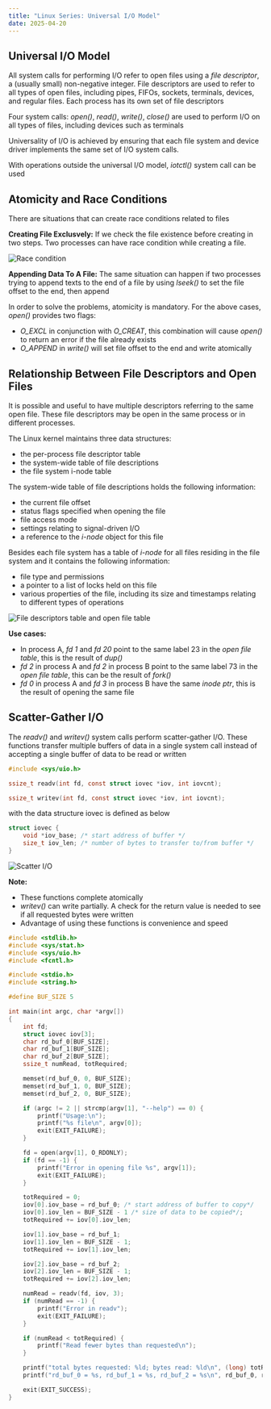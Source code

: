 ```yaml
---
title: "Linux Series: Universal I/O Model"
date: 2025-04-20
---
```


## Universal I/O Model

All system calls for performing I/O refer to open files using a _file descriptor_, a (usually small)
non-negative integer. File descriptors are used to refer to all types of open files, including pipes,
FIFOs, sockets, terminals, devices, and regular files. Each process has its own set of file descriptors

Four system calls: _open()_, _read()_, _write()_, _close()_ are used to perform I/O on all types of files,
including devices such as terminals

Universality of I/O is achieved by ensuring that each file system and device driver implements the same set
of I/O system calls.

With operations outside the universal I/O model, _iotctl()_ system call can be used

## Atomicity and Race Conditions

There are situations that can create race conditions related to files

**Creating File Exclusvely:**
If we check the file existence before creating in two steps. Two processes can have race
condition while creating a file.

![Race condition](https://raw.githubusercontent.com/da0p/GithubPage/main/docs/assets/io_race_conditions.drawio.png)

**Appending Data To A File:**
The same situation can happen if two processes trying to append texts to the end of a file
by using _lseek()_ to set the file offset to the end, then append

In order to solve the problems, atomicity is mandatory. For the above cases, _open()_ provides two flags:

- _O\_EXCL_ in conjunction with _O\_CREAT_, this combination will cause _open()_
to return an error if the file already exists
- _O\_APPEND_ in _write()_ will set file offset to the end and write atomically

## Relationship Between File Descriptors and Open Files

It is possible and useful to have multiple descriptors referring to the same open file. These file
descriptors may be open in the same process or in different processes.

The Linux kernel maintains three data structures:

- the per-process file descriptor table
- the system-wide table of file descriptions
- the file system i-node table

The system-wide table of file descriptions holds the following information:

- the current file offset
- status flags specified when opening the file
- file access mode
- settings relating to signal-driven I/O
- a reference to the _i-node_ object for this file

Besides each file system has a table of _i-node_ for all files residing in the file system
and it contains the following information:

- file type and permissions
- a pointer to a list of locks held on this file
- various properties of the file, including its size and timestamps relating to different types of operations

![File descriptors table and open file table](https://raw.githubusercontent.com/da0p/GithubPage/main/docs/assets/open_file_table.drawio.png)

**Use cases:**

- In process A, _fd 1_ and _fd 20_ point to the same label 23 in the _open file table_, this is the result of _dup()_
- _fd 2_ in process A and _fd 2_ in process B point to the same label 73 in the _open file table_, this can be the result of _fork()_
- _fd 0_ in process A and _fd 3_ in process B have the same _inode ptr_, this is the result of opening the same file

## Scatter-Gather I/O

The _readv()_ and _writev()_ system calls perform scatter-gather I/O. These functions transfer multiple buffers of data in a single
system call instead of accepting a single buffer of data to be read or written

```C
#include <sys/uio.h>

ssize_t readv(int fd, const struct iovec *iov, int iovcnt);

ssize_t writev(int fd, const struct iovec *iov, int iovcnt);
```

with the data structure iovec is defined as below
```C
struct iovec {
    void *iov_base; /* start address of buffer */
    size_t iov_len; /* number of bytes to transfer to/from buffer */
}
```

![Scatter I/O](https://raw.githubusercontent.com/da0p/GithubPage/main/docs/assets/scatter_io.drawio.png)

**Note:**

- These functions complete atomically
- _writev()_ can write partially. A check for the return value is needed to see if all requested bytes were written
- Advantage of using these functions is convenience and speed

```c
#include <stdlib.h>
#include <sys/stat.h>
#include <sys/uio.h>
#include <fcntl.h>

#include <stdio.h>
#include <string.h>

#define BUF_SIZE 5

int main(int argc, char *argv[])
{
    int fd;
    struct iovec iov[3];
    char rd_buf_0[BUF_SIZE];
    char rd_buf_1[BUF_SIZE];
    char rd_buf_2[BUF_SIZE];
    ssize_t numRead, totRequired;

    memset(rd_buf_0, 0, BUF_SIZE);
    memset(rd_buf_1, 0, BUF_SIZE);
    memset(rd_buf_2, 0, BUF_SIZE);

    if (argc != 2 || strcmp(argv[1], "--help") == 0) {
        printf("Usage:\n");
        printf("%s file\n", argv[0]);
        exit(EXIT_FAILURE);
    }

    fd = open(argv[1], O_RDONLY);
    if (fd == -1) {
        printf("Error in opening file %s", argv[1]);
        exit(EXIT_FAILURE);
    }

    totRequired = 0;
    iov[0].iov_base = rd_buf_0; /* start address of buffer to copy*/
    iov[0].iov_len = BUF_SIZE - 1 /* size of data to be copied*/;
    totRequired += iov[0].iov_len;

    iov[1].iov_base = rd_buf_1;
    iov[1].iov_len = BUF_SIZE - 1;
    totRequired += iov[1].iov_len;

    iov[2].iov_base = rd_buf_2;
    iov[2].iov_len = BUF_SIZE - 1;
    totRequired += iov[2].iov_len;

    numRead = readv(fd, iov, 3);
    if (numRead == -1) {
        printf("Error in readv");
        exit(EXIT_FAILURE);
    }

    if (numRead < totRequired) {
        printf("Read fewer bytes than requested\n");
    }

    printf("total bytes requested: %ld; bytes read: %ld\n", (long) totRequired, (long) numRead);
    printf("rd_buf_0 = %s, rd_buf_1 = %s, rd_buf_2 = %s\n", rd_buf_0, rd_buf_1, rd_buf_2);

    exit(EXIT_SUCCESS);
}
```
